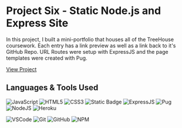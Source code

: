 # Project Six - Static Node.js and Express Site

In this project, I built a mini-portfolio that houses all of the TreeHouse coursework. 
Each entry has a link preview as well as a link back to it's GitHub Repo.
URL Routes were setup with ExpressJS and the page templates were created with Pug.

[View Project](https://krsite-app-cde16597d7c3.herokuapp.com/)


## Languages & Tools Used
![JavaScript](https://img.shields.io/badge/-JavaScript-F7DF1E?logo=javascript&logoColor=blue&style=flat-square)
![HTML5](https://img.shields.io/badge/-HTML5-E34F26?logo=html5&logoColor=white&style=flat-square)
![CSS3](https://img.shields.io/badge/-CSS3-1572B6?logo=css3&logoColor=white&style=flat-square)
![Static Badge](https://img.shields.io/badge/(.*)-RegEx-pink?logoColor=pink&labelColor=pink)
![ExpressJS](https://img.shields.io/badge/-ExpressJS-white?logo=express&logoColor=black)
![Pug](https://img.shields.io/badge/-Pug-a86454?logo=pug&logoColor=white)
![NodeJS](https://img.shields.io/badge/-NodeJS-007E38?logo=nodedotjs&logoColor=white)
![Heroku](https://img.shields.io/badge/-Heroku-5A1BA9?logo=heroku&logoColor=white)


![VSCode](https://img.shields.io/badge/-VSCode-007ACC?logo=visual-studio-code&logoColor=white&style=flat-square)
![Git](https://img.shields.io/badge/-Git-F05032?logo=git&logoColor=white&style=flat-square)
![GitHub](https://img.shields.io/badge/-GitHub-181717?logo=github&logoColor=white&style=flat-square)
![NPM](https://img.shields.io/badge/-NPM-CB3837?logo=npm&logoColor=white&style=flat-square)

